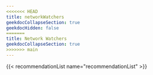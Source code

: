 ```yaml
---
<<<<<<< HEAD
title: networkWatchers
geekdocCollapseSection: true
geekdocHidden: false
=======
title: Network Watchers
geekdocCollapseSection: true
>>>>>>> main
---
```


{{< recommendationList name="recommendationList" >}}
